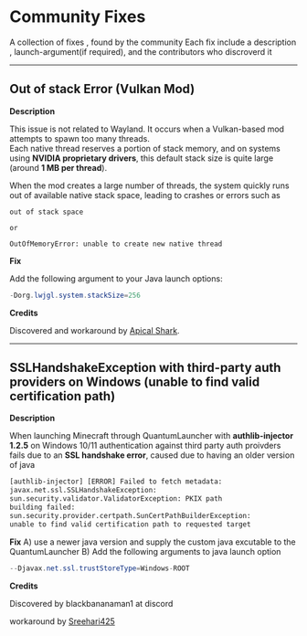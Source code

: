 # Community Fixes

A collection of fixes , found by the community
Each fix include a description , launch-argument(if required), and the contributors who discroverd it 


---

## Out of stack Error (Vulkan Mod)


**Description**

This issue is not related to Wayland. It occurs when a Vulkan-based mod attempts to spawn too many threads.  
Each native thread reserves a portion of stack memory, and on systems using **NVIDIA proprietary drivers**, this default stack size is quite large (around **1 MB per thread**). 

When the mod creates a large number of threads, the system quickly runs out of available native stack space, leading to crashes or errors such as 
```log
out of stack space

or 

OutOfMemoryError: unable to create new native thread
```
**Fix**

Add the following argument to your Java launch options:

```java
-Dorg.lwjgl.system.stackSize=256
```

**Credits**

Discovered and workaround by [Apical Shark](https://github.com/apicalshark/).

---

## SSLHandshakeException with third-party auth providers on Windows (unable to find valid certification path)

**Description**

When launching Minecraft through QuantumLauncher with **authlib-injector 1.2.5** on Windows 10/11 authentication against third party auth proivders fails due to an **SSL handshake error**, caused due to having an older version of java
```txt
[authlib-injector] [ERROR] Failed to fetch metadata:
javax.net.ssl.SSLHandshakeException: 
sun.security.validator.ValidatorException: PKIX path 
building failed: 
sun.security.provider.certpath.SunCertPathBuilderException: 
unable to find valid certification path to requested target
```

**Fix**
A) use a newer java version and supply the custom java excutable to the QuantumLauncher
B) Add the following arguments to java launch option
```java
--Djavax.net.ssl.trustStoreType=Windows-ROOT
```

**Credits**

Discovered by blackbananaman1 at discord

workaround by [Sreehari425](https://github.com/Sreehari425/)
